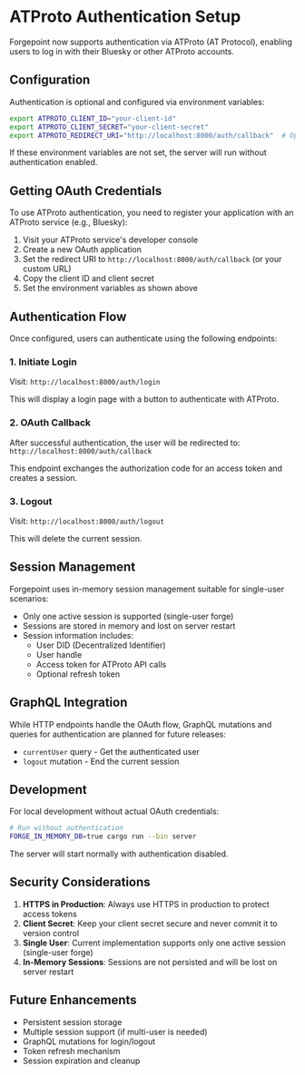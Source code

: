 # ATProto Authentication Setup

Forgepoint now supports authentication via ATProto (AT Protocol), enabling users to log in with their Bluesky or other ATProto accounts.

## Configuration

Authentication is optional and configured via environment variables:

```bash
export ATPROTO_CLIENT_ID="your-client-id"
export ATPROTO_CLIENT_SECRET="your-client-secret"
export ATPROTO_REDIRECT_URI="http://localhost:8000/auth/callback"  # Optional, defaults to this value
```

If these environment variables are not set, the server will run without authentication enabled.

## Getting OAuth Credentials

To use ATProto authentication, you need to register your application with an ATProto service (e.g., Bluesky):

1. Visit your ATProto service's developer console
2. Create a new OAuth application
3. Set the redirect URI to `http://localhost:8000/auth/callback` (or your custom URL)
4. Copy the client ID and client secret
5. Set the environment variables as shown above

## Authentication Flow

Once configured, users can authenticate using the following endpoints:

### 1. Initiate Login

Visit: `http://localhost:8000/auth/login`

This will display a login page with a button to authenticate with ATProto.

### 2. OAuth Callback

After successful authentication, the user will be redirected to:
`http://localhost:8000/auth/callback`

This endpoint exchanges the authorization code for an access token and creates a session.

### 3. Logout

Visit: `http://localhost:8000/auth/logout`

This will delete the current session.

## Session Management

Forgepoint uses in-memory session management suitable for single-user scenarios:

- Only one active session is supported (single-user forge)
- Sessions are stored in memory and lost on server restart
- Session information includes:
  - User DID (Decentralized Identifier)
  - User handle
  - Access token for ATProto API calls
  - Optional refresh token

## GraphQL Integration

While HTTP endpoints handle the OAuth flow, GraphQL mutations and queries for authentication are planned for future releases:

- `currentUser` query - Get the authenticated user
- `logout` mutation - End the current session

## Development

For local development without actual OAuth credentials:

```bash
# Run without authentication
FORGE_IN_MEMORY_DB=true cargo run --bin server
```

The server will start normally with authentication disabled.

## Security Considerations

1. **HTTPS in Production**: Always use HTTPS in production to protect access tokens
2. **Client Secret**: Keep your client secret secure and never commit it to version control
3. **Single User**: Current implementation supports only one active session (single-user forge)
4. **In-Memory Sessions**: Sessions are not persisted and will be lost on server restart

## Future Enhancements

- Persistent session storage
- Multiple session support (if multi-user is needed)
- GraphQL mutations for login/logout
- Token refresh mechanism
- Session expiration and cleanup
